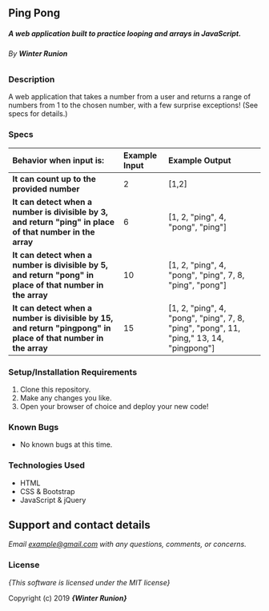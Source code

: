 ## Ping Pong

##### A web application built to practice looping and arrays in JavaScript.

###### By **Winter Runion**

### Description

A web application that takes a number from a user and returns a range of numbers from 1 to the chosen number, with a few surprise  exceptions! (See specs for details.)

### Specs
| Behavior when input is: | Example Input | Example Output |
| :-------------     | :------------- | :------------- |
| **It can count up to the provided number** | 2 | [1,2] |
| **It can detect when a number is divisible by 3, and return "ping" in place of that number in the array** | 6 | [1, 2, "ping", 4, "pong", "ping"] |
| **It can detect when a number is divisible by 5, and return "pong"  in place of that number in the array**| 10 | [1, 2, "ping", 4, "pong", "ping", 7, 8, "ping", "pong"] |
| **It can detect when a number is divisible by 15, and return "pingpong" in place of that number in the array**| 15 | [1, 2, "ping", 4, "pong", "ping", 7, 8, "ping", "pong", 11, "ping," 13, 14, "pingpong"] |

### Setup/Installation Requirements

1. Clone this repository.
2. Make any changes you like.
3. Open your browser of choice and deploy your new code!

### Known Bugs
* No known bugs at this time.

### Technologies Used
* HTML
* CSS & Bootstrap
* JavaScript & jQuery

## Support and contact details

_Email example@gmail.com with any questions, comments, or concerns._

### License

*{This software is licensed under the MIT license}*

Copyright (c) 2019 **_{Winter Runion}_**
